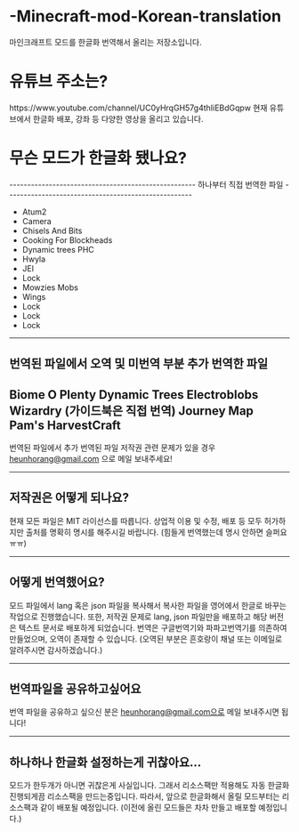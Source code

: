 # -Minecraft-mod-Korean-translation

마인크래프트 모드를 한글화 번역해서 올리는 저장소입니다.

<h1>유튜브 주소는?</h1>
https://www.youtube.com/channel/UC0yHrqGH57g4thIiEBdGqpw
현재 유튜브에서 한글화 배포, 강좌 등 다양한 영상을 올리고 있습니다.

<h1>무슨 모드가 한글화 됐나요?</h1>
----------------------------------------------------
하나부터 직접 번역한 파일
----------------------------------------------------
<ul>
  <li>Atum2</li>
  <li>Camera</li>
  <li>Chisels And Bits</li>
  <li>Cooking For Blockheads</li>
  <li>Dynamic trees PHC</li>
  <li>Hwyla</li>
  <li>JEI</li>
  <li>Lock</li>
  <li>Mowzies Mobs</li>
  <li>Wings</li>
  <li>Lock</li>
  <li>Lock</li>
  <li>Lock</li>
</ul>

----------------------------------------------------

번역된 파일에서 오역 및 미번역 부분 추가 번역한 파일
----------------------------------------------------
Biome O Plenty
Dynamic Trees
Electroblobs Wizardry (가이드북은 직접 번역)
Journey Map
Pam's HarvestCraft
----------------------------------------------------
번역된 파일에서 추가 번역된 파일 저작권 관련 문제가 있을 경우
heunhorang@gmail.com 으로 메일 보내주세요!

----------------------------------------------------

저작권은 어떻게 되나요?
----------------------------------------------------
현재 모든 파일은 MIT 라이선스를 따릅니다.
상업적 이용 및 수정, 배포 등 모두 허가하지만 출처를 명확히 명시를 해주시길 바랍니다.
(힘들게 번역했는데 명시 안하면 슬퍼요ㅠㅠ)


----------------------------------------------------

어떻게 번역했어요?
----------------------------------------------------
모드 파일에서 lang 혹은 json 파일을 복사해서 복사한 파일을
영어에서 한글로 바꾸는 작업으로 진행했습니다.
또한, 저작권 문제로 lang, json 파일만을 배포하고 해당 버전은 텍스트 문서로 배포하게 되었습니다.
번역은 구글번역기와 파파고번역기를 의존하여 만들었으며, 오역이 존재할 수 있습니다.
(오역된 부분은 흔호랑이 채널 또는 이메일로 알려주시면 감사하겠습니다.)


----------------------------------------------------

번역파일을 공유하고싶어요
----------------------------------------------------
번역 파일을 공유하고 싶으신 분은 heunhorang@gmail.com으로 메일 보내주시면 됩니다!


----------------------------------------------------

하나하나 한글화 설정하는게 귀찮아요...
----------------------------------------------------
모드가 한두개가 아니면 귀찮은게 사실입니다.
그래서 리소스팩만 적용해도 자동 한글화 진행되게끔 리소스팩을 만드는중입니다.
따라서, 앞으로 한글화해서 올릴 모드부터는 리소스팩과 같이 배포될 예정입니다.
(이전에 올린 모드들은 차차 만들고 배포할 예정입니다.)
